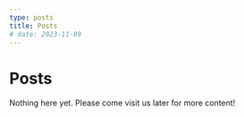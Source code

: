 ```yaml
---
type: posts
title: Posts
# date: 2023-11-09
---
```


# Posts

Nothing here yet. Please come visit us later for more content!
